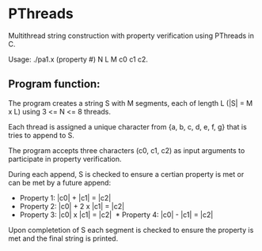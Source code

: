 # PThreads
Multithread string construction with property verification using PThreads in C.  
   
Usage: ./pa1.x (property #) N L M c0 c1 c2.  
## Program function:
The program creates a string S with M segments, each of length L (|S| = M x L) using 3 <= N <= 8 threads.  
   
Each thread is assigned a unique character from {a, b, c, d, e, f, g} that is tries to append to S.  
   
The program accepts three characters (c0, c1, c2) as input arguments to participate in property verification.  
   
During each append, S is checked to ensure a certian property is met or can be met by a future append:

  * Property 1: |c0| + |c1| = |c2|
  * Property 2: |c0| + 2 x |c1| = |c2|
  * Property 3: |c0| x |c1| = |c2|
  * Property 4: |c0| - |c1| = |c2|
   
Upon completetion of S each segment is checked to ensure the property is met and the final string is printed.   
